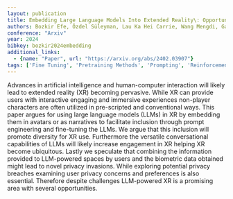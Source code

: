 ```yaml
---
layout: publication
title: Embedding Large Language Models Into Extended Reality\: Opportunities And Challenges For Inclusion, Engagement, And Privacy
authors: Bozkir Efe, Özdel Süleyman, Lau Ka Hei Carrie, Wang Mengdi, Gao Hong, Kasneci Enkelejda
conference: "Arxiv"
year: 2024
bibkey: bozkir2024embedding
additional_links:
  - {name: "Paper", url: "https://arxiv.org/abs/2402.03907"}
tags: ['Fine Tuning', 'Pretraining Methods', 'Prompting', 'Reinforcement Learning', 'Training Techniques']
---
```

Advances in artificial intelligence and human-computer interaction will likely lead to extended reality (XR) becoming pervasive. While XR can provide users with interactive engaging and immersive experiences non-player characters are often utilized in pre-scripted and conventional ways. This paper argues for using large language models (LLMs) in XR by embedding them in avatars or as narratives to facilitate inclusion through prompt engineering and fine-tuning the LLMs. We argue that this inclusion will promote diversity for XR use. Furthermore the versatile conversational capabilities of LLMs will likely increase engagement in XR helping XR become ubiquitous. Lastly we speculate that combining the information provided to LLM-powered spaces by users and the biometric data obtained might lead to novel privacy invasions. While exploring potential privacy breaches examining user privacy concerns and preferences is also essential. Therefore despite challenges LLM-powered XR is a promising area with several opportunities.
